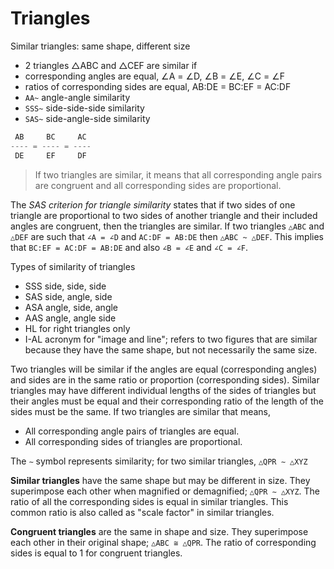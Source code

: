 # Triangles

Similar triangles: same shape, different size
- 2 triangles △ABC and △CEF are similar if
- corresponding angles are equal, ∠A = ∠D, ∠B = ∠E, ∠C = ∠F
- ratios of corresponding sides are equal, AB:DE = BC:EF = AC:DF
- `AA~` angle-angle similarity
- `SSS~` side-side-side similarity
- `SAS~` side-angle-side similarity


```js
 AB     BC     AC
---- = ---- = ----
 DE     EF     DF
```

>If two triangles are similar, it means that all corresponding angle pairs are congruent and all corresponding sides are proportional.

The *SAS criterion for triangle similarity* states that if two sides of one triangle are proportional to two sides of another triangle and their included angles are congruent, then the triangles are similar. If two triangles `△ABC` and `△DEF` are such that `∠A = ∠D` and `AC:DF = AB:DE` then `△ABC ~ △DEF`. This implies that `BC:EF = AC:DF = AB:DE` and also `∠B = ∠E` and `∠C = ∠F`.

Types of similarity of triangles
- SSS side, side, side
- SAS side, angle, side
- ASA angle, side, angle
- AAS angle, angle side
- HL for right triangles only
- I-AL acronym for "image and line"; refers to two figures that are similar because they have the same shape, but not necessarily the same size.

Two triangles will be similar if the angles are equal (corresponding angles) and sides are in the same ratio or proportion (corresponding sides). Similar triangles may have different individual lengths of the sides of triangles but their angles must be equal and their corresponding ratio of the length of the sides must be the same. If two triangles are similar that means,

- All corresponding angle pairs of triangles are equal.
- All corresponding sides of triangles are proportional.

The `∼` symbol represents similarity; for two similar triangles, `△QPR ∼ △XYZ`

**Similar triangles** have the same shape but may be different in size. They superimpose each other when magnified or demagnified; `△QPR ∼ △XYZ`. The ratio of all the corresponding sides is equal in similar triangles. This common ratio is also called as "scale factor" in similar triangles.

**Congruent triangles** are the same in shape and size. They superimpose each other in their original shape; `△ABC ≅ △QPR`. The ratio of corresponding sides is equal to 1 for congruent triangles.
